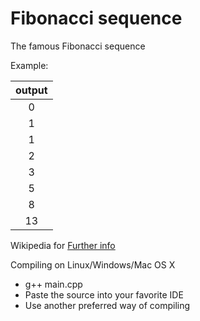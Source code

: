 # Fibonacci sequence
The famous Fibonacci sequence

Example:

| output |
|  :-:   |
|0|
|1|
|1|
|2|
|3|
|5|
|8|
|13|

Wikipedia for [Further info](https://en.wikipedia.org/wiki/Fibonacci_number)

Compiling on Linux/Windows/Mac OS X
  - g++ main.cpp
  - Paste the source into your favorite IDE
  - Use another preferred way of compiling
